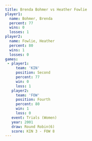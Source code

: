 ```yaml
---
title: Brenda Bohmer vs Heather Fowlie
player1:               
  name: Bohmer, Brenda 
  percent: 77          
  wins: 0              
  losses: 1            
player2:               
  name: Fowlie, Heather
  percent: 80          
  wins: 1              
  losses: 0            
games:
 - player1:          
     team: 'KIN'     
     position: Second
     percent: 77     
     win: 0          
     loss: 1         
   player2:          
     team: 'FOW'     
     position: Fourth
     percent: 80     
     win: 1          
     loss: 0         
   event: Trials (Women)
   year: 2001           
   draw: Round Robin(6) 
   score: KIN 3 - FOW 8 
---
```

